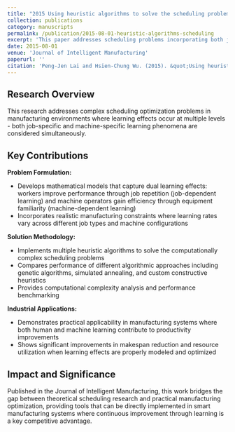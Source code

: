 ```yaml
---
title: "2015 Using heuristic algorithms to solve the scheduling problems with job-dependent and machine-dependent learning effects"
collection: publications
category: manuscripts
permalink: /publication/2015-08-01-heuristic-algorithms-scheduling
excerpt: 'This paper addresses scheduling problems incorporating both job-dependent and machine-dependent learning effects using heuristic algorithms.'
date: 2015-08-01
venue: 'Journal of Intelligent Manufacturing'
paperurl: ''
citation: 'Peng-Jen Lai and Hsien-Chung Wu. (2015). &quot;Using heuristic algorithms to solve the scheduling problems with job-dependent and machine-dependent learning effects.&quot; <i>Journal of Intelligent Manufacturing</i>. Volume 26, Issue 4, pp 691-701.'
---
```


## Research Overview

This research addresses complex scheduling optimization problems in manufacturing environments where learning effects occur at multiple levels - both job-specific and machine-specific learning phenomena are considered simultaneously.

## Key Contributions

**Problem Formulation:**
- Develops mathematical models that capture dual learning effects: workers improve performance through job repetition (job-dependent learning) and machine operators gain efficiency through equipment familiarity (machine-dependent learning)
- Incorporates realistic manufacturing constraints where learning rates vary across different job types and machine configurations

**Solution Methodology:**
- Implements multiple heuristic algorithms to solve the computationally complex scheduling problems
- Compares performance of different algorithmic approaches including genetic algorithms, simulated annealing, and custom constructive heuristics
- Provides computational complexity analysis and performance benchmarking

**Industrial Applications:**
- Demonstrates practical applicability in manufacturing systems where both human and machine learning contribute to productivity improvements
- Shows significant improvements in makespan reduction and resource utilization when learning effects are properly modeled and optimized

## Impact and Significance

Published in the Journal of Intelligent Manufacturing, this work bridges the gap between theoretical scheduling research and practical manufacturing optimization, providing tools that can be directly implemented in smart manufacturing systems where continuous improvement through learning is a key competitive advantage.
